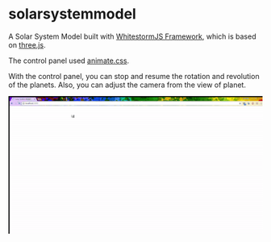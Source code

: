 # solarsystemmodel
A Solar System Model built with [WhitestormJS Framework](https://github.com/WhitestormJS), which is based on [three.js](https://threejs.org/).



The control panel used [animate.css](https://daneden.github.io/animate.css/).



With the control panel, you can stop and resume the rotation and revolution of the planets. Also, you can adjust the camera from the view of planet.



![](./snapshot/solarsystem.gif)
